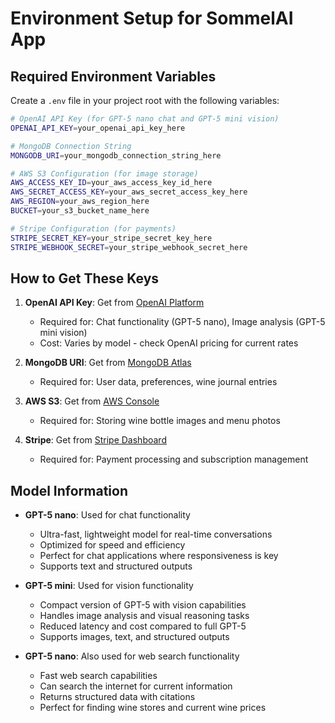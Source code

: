 # Environment Setup for SommelAI App

## Required Environment Variables

Create a `.env` file in your project root with the following variables:

```bash
# OpenAI API Key (for GPT-5 nano chat and GPT-5 mini vision)
OPENAI_API_KEY=your_openai_api_key_here

# MongoDB Connection String
MONGODB_URI=your_mongodb_connection_string_here

# AWS S3 Configuration (for image storage)
AWS_ACCESS_KEY_ID=your_aws_access_key_id_here
AWS_SECRET_ACCESS_KEY=your_aws_secret_access_key_here
AWS_REGION=your_aws_region_here
BUCKET=your_s3_bucket_name_here

# Stripe Configuration (for payments)
STRIPE_SECRET_KEY=your_stripe_secret_key_here
STRIPE_WEBHOOK_SECRET=your_stripe_webhook_secret_here
```

## How to Get These Keys

1. **OpenAI API Key**: Get from [OpenAI Platform](https://platform.openai.com/api-keys)
   - Required for: Chat functionality (GPT-5 nano), Image analysis (GPT-5 mini vision)
   - Cost: Varies by model - check OpenAI pricing for current rates

2. **MongoDB URI**: Get from [MongoDB Atlas](https://cloud.mongodb.com/)
   - Required for: User data, preferences, wine journal entries

3. **AWS S3**: Get from [AWS Console](https://aws.amazon.com/s3/)
   - Required for: Storing wine bottle images and menu photos

4. **Stripe**: Get from [Stripe Dashboard](https://dashboard.stripe.com/)
   - Required for: Payment processing and subscription management

## Model Information

- **GPT-5 nano**: Used for chat functionality
  - Ultra-fast, lightweight model for real-time conversations
  - Optimized for speed and efficiency
  - Perfect for chat applications where responsiveness is key
  - Supports text and structured outputs

- **GPT-5 mini**: Used for vision functionality
  - Compact version of GPT-5 with vision capabilities
  - Handles image analysis and visual reasoning tasks
  - Reduced latency and cost compared to full GPT-5
  - Supports images, text, and structured outputs

- **GPT-5 nano**: Also used for web search functionality
  - Fast web search capabilities
  - Can search the internet for current information
  - Returns structured data with citations
  - Perfect for finding wine stores and current wine prices

